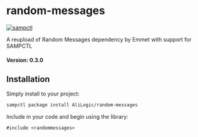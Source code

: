 # random-messages

[![sampctl](https://shields.southcla.ws/badge/sampctl-random--messages-2f2f2f.svg?style=for-the-badge)](https://github.com/AliLogic/random-messages)

<!--
Short description of your library, why it's useful, some examples, pictures or
videos. Link to your forum release thread too.

Remember: You can use "forumfmt" to convert this readme to forum BBCode!

What the sections below should be used for:

`## Installation`: Leave this section un-edited unless you have some specific
additional installation procedure.

`## Testing`: Whether your library is tested with a simple `main()` and `print`,
unit-tested, or demonstrated via prompting the player to connect, you should
include some basic information for users to try out your code in some way.

And finally, maintaining your version number`:

* Follow [Semantic Versioning](https://semver.org/)
* When you release a new version, update `VERSION` and `git tag` it
* Versioning is important for sampctl to use the version control features

Happy Pawning!
-->

A reupload of Random Messages dependency by Emmet with support for SAMPCTL

#### Version: 0.3.0

## Installation

Simply install to your project:

```bash
sampctl package install AliLogic/random-messages
```

Include in your code and begin using the library:

```pawn
#include <randommessages>
```
